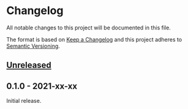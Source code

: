 # Changelog

All notable changes to this project will be documented in this file.

The format is based on [Keep a Changelog](http://keepachangelog.com/en/1.0.0/)
and this project adheres to [Semantic Versioning](http://semver.org/spec/v2.0.0.html).

## [Unreleased]

## 0.1.0 - 2021-xx-xx

Initial release.

[Unreleased]: https://github.com/yvt/r3/compare/r3_support_rp2040@0.1.0...HEAD

